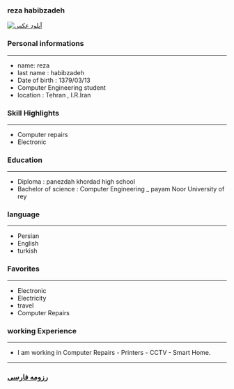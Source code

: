 
### reza habibzadeh
<a href="https://uupload.ir/view/us1d_whatsapp_image_2021-01-09_at_22.03.02.jpeg" target="_blank"><img src="https://uupload.ir/files/us1d_whatsapp_image_2021-01-09_at_22.03.02_thumb.jpeg" border="0" alt="آپلود عکس" /></a>

### Personal informations

---
+ name: reza
+ last name : habibzadeh
+ Date of birth : 1379/03/13
+ Computer Engineering student
+ location : Tehran , I.R.Iran


### Skill Highlights

---
+ Computer repairs
+ Electronic


### Education

---
+ Diploma : panezdah khordad high school
+ Bachelor of science : Computer Engineering
_ payam Noor University of rey 

### language

---
+ Persian
+ English
+ turkish

### Favorites

---
+ Electronic
+ Electricity
+ travel 
+ Computer Repairs

### working Experience

---
+ I am working in Computer Repairs - Printers - CCTV - Smart Home.




--- 
### [رزومه فارسی](resume-fa.md)
